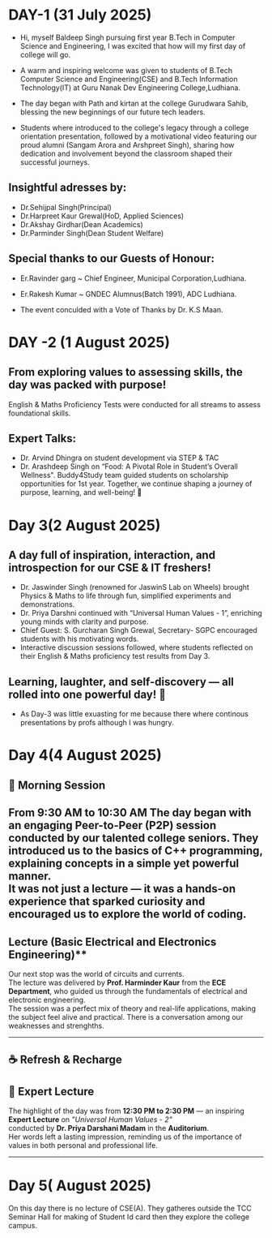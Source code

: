 # DAY-1 (31 July 2025)

- Hi, myself Baldeep Singh pursuing first year B.Tech in Computer Science and Engineering, I was excited that how will my first day of college will go.
- A warm and inspiring welcome was given to students of B.Tech Computer Science and Engineering(CSE) and B.Tech Information Technology(IT) at Guru Nanak Dev Engineering College,Ludhiana.

- The day began with Path and kirtan at the college Gurudwara Sahib, blessing the new beginnings of our future tech leaders.
- Students where introduced to the college's legacy through a college orientation presentation, followed by a motivational video featuring our proud alumni (Sangam Arora and Arshpreet Singh), sharing how dedication and involvement beyond the classroom shaped their successful journeys.

## Insightful adresses by:
- Dr.Sehijpal Singh(Principal)
- Dr.Harpreet Kaur Grewal(HoD, Applied Sciences)
- Dr.Akshay Girdhar(Dean Academics)
- Dr.Parminder Singh(Dean Student Welfare)

## Special thanks to our Guests of Honour:
- Er.Ravinder garg ~ Chief Engineer, Municipal Corporation,Ludhiana.
- Er.Rakesh Kumar ~ GNDEC Alumnus(Batch 1991), ADC Ludhiana.

- The event conculded with a Vote of Thanks by Dr. K.S Maan.

# DAY -2 (1 August 2025)

## From exploring values to assessing skills, the day was packed with purpose!

English & Maths Proficiency Tests were conducted for all streams to assess foundational skills.
## Expert Talks:
- Dr. Arvind Dhingra on student development via STEP & TAC
- Dr. Arashdeep Singh on “Food: A Pivotal Role in Student’s Overall Wellness".
Buddy4Study team guided students on scholarship opportunities for 1st year.
Together, we continue shaping a journey of purpose, learning, and well-being! 💫

# Day 3(2 August 2025)

## A day full of inspiration, interaction, and introspection for our CSE & IT freshers!

-  Dr. Jaswinder Singh (renowned for JaswinS Lab on Wheels) brought Physics & Maths to life through fun, simplified experiments and demonstrations.
-  Dr. Priya Darshni continued with “Universal Human Values - 1”, enriching young minds with clarity and purpose.
-  Chief Guest: S. Gurcharan Singh Grewal, Secretary- SGPC encouraged students with his motivating words.
- Interactive discussion sessions followed, where students reflected on their English & Maths proficiency test results from Day 3.

## Learning, laughter, and self-discovery — all rolled into one powerful day! 💫
- As Day-3 was little exuasting for me because there where continous presentations by profs although I was hungry.
# Day 4(4 August 2025)

## 🌟 Morning Session
From **9:30 AM to 10:30 AM**
The day began with an engaging **Peer-to-Peer (P2P)** session conducted by our talented college seniors.
They introduced us to the **basics of C++ programming**, explaining concepts in a simple yet powerful manner.  
It was not just a lecture — it was a hands-on experience that sparked curiosity and encouraged us to explore the world of coding.
---

## Lecture (Basic Electrical and Electronics Engineering)**
Our next stop was the world of circuits and currents.  
The lecture was delivered by **Prof. Harminder Kaur** from the **ECE Department**, who guided us through the fundamentals of electrical and electronic engineering.  
The session was a perfect mix of theory and real-life applications, making the subject feel alive and practical.
There is a conversation among our weaknesses and strenghths.

---

## ☕ Refresh & Recharge


## 🎤 Expert Lecture
The highlight of the day was from **12:30 PM to 2:30 PM** — an inspiring **Expert Lecture** on *"Universal Human Values - 2"*  
conducted by **Dr. Priya Darshani Madam** in the **Auditorium**.  
Her words left a lasting impression, reminding us of the importance of values in both personal and professional life.

---
# Day 5( August 2025)

On this day there is no lecture of CSE(A). They gatheres outside the TCC Seminar Hall for making of Student Id card then they explore the college campus.
